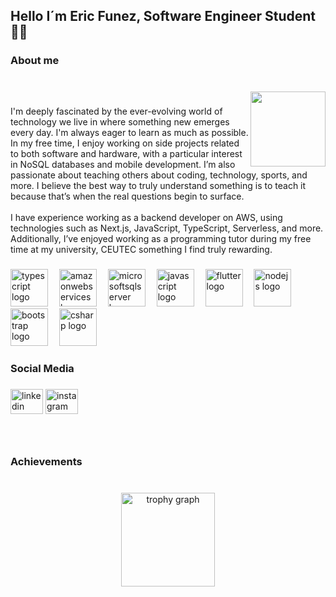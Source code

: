 <h2 align="left">Hello I´m Eric Funez, Software Engineer Student 👾😎</h2>

###

<h3 align="left">About me</h3>

###

<br clear="both">

<img align="right" height="120" src="https://media.tenor.com/Lu3ZB5FTDdwAAAAi/duong2.gif"  />

###

<p align="left">I'm deeply fascinated by the ever-evolving world of technology we live in where something new emerges every day. I'm always eager to learn as much as possible. In my free time, I enjoy working on side projects related to both software and hardware, with a particular interest in NoSQL databases and mobile development. I’m also passionate about teaching others about coding, technology, sports, and more. I believe the best way to truly understand something is to teach it because that’s when the real questions begin to surface.<br><br>I have experience working as a backend developer on AWS, using technologies such as Next.js, JavaScript, TypeScript, Serverless, and more. Additionally, I’ve enjoyed working as a programming tutor during my free time at my university, CEUTEC something I find truly rewarding.</p>

###

<div align="left">
  <img src="https://skillicons.dev/icons?i=ts" height="60" alt="typescript logo"  />
  <img width="10" />
  <img src="https://skillicons.dev/icons?i=aws" height="60" alt="amazonwebservices logo"  />
  <img width="10" />
  <img src="https://cdn.jsdelivr.net/gh/devicons/devicon/icons/microsoftsqlserver/microsoftsqlserver-plain.svg" height="60" alt="microsoftsqlserver logo"  />
  <img width="10" />
  <img src="https://cdn.jsdelivr.net/gh/devicons/devicon/icons/javascript/javascript-original.svg" height="60" alt="javascript logo"  />
  <img width="10" />
  <img src="https://cdn.jsdelivr.net/gh/devicons/devicon/icons/flutter/flutter-original.svg" height="60" alt="flutter logo"  />
  <img width="10" />
  <img src="https://cdn.jsdelivr.net/gh/devicons/devicon/icons/nodejs/nodejs-original.svg" height="60" alt="nodejs logo"  />
  <img width="10" />
  <img src="https://cdn.jsdelivr.net/gh/devicons/devicon/icons/bootstrap/bootstrap-original.svg" height="60" alt="bootstrap logo"  />
  <img width="10" />
  <img src="https://cdn.jsdelivr.net/gh/devicons/devicon/icons/csharp/csharp-original.svg" height="60" alt="csharp logo"  />
</div>

###

<h3 align="left">Social Media</h3>

###

<div align="left">
  <img src="https://raw.githubusercontent.com/maurodesouza/profile-readme-generator/master/src/assets/icons/social/linkedin/default.svg" width="52" height="40" alt="linkedin logo"  />
  <img src="https://raw.githubusercontent.com/maurodesouza/profile-readme-generator/master/src/assets/icons/social/instagram/default.svg" width="52" height="40" alt="instagram logo"  />
</div>

###

<br clear="both">

###

<h3 align="left">Achievements</h3>

###

<br clear="both">

<div align="center">
  <img src="https://github-profile-trophy.vercel.app?username=EricFXZ&theme=dracula&column=-1&row=1&margin-w=8&margin-h=8&no-bg=false&no-frame=false&order=4" height="150" alt="trophy graph"  />
</div>

###

